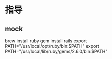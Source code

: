 # 指导
## mock
brew install ruby
gem install rails
export PATH="/usr/local/opt/ruby/bin:$PATH"
export PATH="/usr/local/lib/ruby/gems/2.6.0/bin:$PATH"